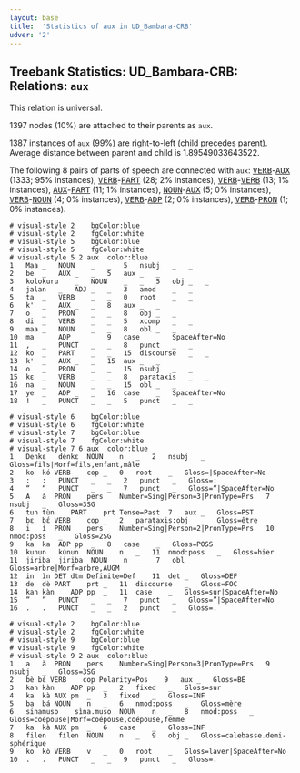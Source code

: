 ```yaml
---
layout: base
title:  'Statistics of aux in UD_Bambara-CRB'
udver: '2'
---
```


## Treebank Statistics: UD_Bambara-CRB: Relations: `aux`

This relation is universal.

1397 nodes (10%) are attached to their parents as `aux`.

1387 instances of `aux` (99%) are right-to-left (child precedes parent).
Average distance between parent and child is 1.89549033643522.

The following 8 pairs of parts of speech are connected with `aux`: <tt><a href="bm_crb-pos-VERB.html">VERB</a></tt>-<tt><a href="bm_crb-pos-AUX.html">AUX</a></tt> (1333; 95% instances), <tt><a href="bm_crb-pos-VERB.html">VERB</a></tt>-<tt><a href="bm_crb-pos-PART.html">PART</a></tt> (28; 2% instances), <tt><a href="bm_crb-pos-VERB.html">VERB</a></tt>-<tt><a href="bm_crb-pos-VERB.html">VERB</a></tt> (13; 1% instances), <tt><a href="bm_crb-pos-AUX.html">AUX</a></tt>-<tt><a href="bm_crb-pos-PART.html">PART</a></tt> (11; 1% instances), <tt><a href="bm_crb-pos-NOUN.html">NOUN</a></tt>-<tt><a href="bm_crb-pos-AUX.html">AUX</a></tt> (5; 0% instances), <tt><a href="bm_crb-pos-VERB.html">VERB</a></tt>-<tt><a href="bm_crb-pos-NOUN.html">NOUN</a></tt> (4; 0% instances), <tt><a href="bm_crb-pos-VERB.html">VERB</a></tt>-<tt><a href="bm_crb-pos-ADP.html">ADP</a></tt> (2; 0% instances), <tt><a href="bm_crb-pos-VERB.html">VERB</a></tt>-<tt><a href="bm_crb-pos-PRON.html">PRON</a></tt> (1; 0% instances).


~~~ conllu
# visual-style 2	bgColor:blue
# visual-style 2	fgColor:white
# visual-style 5	bgColor:blue
# visual-style 5	fgColor:white
# visual-style 5 2 aux	color:blue
1	Maa	_	NOUN	_	_	5	nsubj	_	_
2	be	_	AUX	_	_	5	aux	_	_
3	kolokuru	_	NOUN	_	_	5	obj	_	_
4	jalan	_	ADJ	_	_	3	amod	_	_
5	ta	_	VERB	_	_	0	root	_	_
6	k'	_	AUX	_	_	8	aux	_	_
7	o	_	PRON	_	_	8	obj	_	_
8	di	_	VERB	_	_	5	xcomp	_	_
9	maa	_	NOUN	_	_	8	obl	_	_
10	ma	_	ADP	_	_	9	case	_	SpaceAfter=No
11	,	_	PUNCT	_	_	8	punct	_	_
12	ko	_	PART	_	_	15	discourse	_	_
13	k'	_	AUX	_	_	15	aux	_	_
14	o	_	PRON	_	_	15	nsubj	_	_
15	kɛ	_	VERB	_	_	8	parataxis	_	_
16	na	_	NOUN	_	_	15	obl	_	_
17	ye	_	ADP	_	_	16	case	_	SpaceAfter=No
18	!	_	PUNCT	_	_	5	punct	_	_

~~~


~~~ conllu
# visual-style 6	bgColor:blue
# visual-style 6	fgColor:white
# visual-style 7	bgColor:blue
# visual-style 7	fgColor:white
# visual-style 7 6 aux	color:blue
1	Denkɛ	dénkɛ	NOUN	n	_	2	nsubj	_	Gloss=fils|Morf=fils,enfant,mâle
2	ko	kó	VERB	cop	_	0	root	_	Gloss=|SpaceAfter=No
3	:	:	PUNCT	_	_	2	punct	_	Gloss=:
4	“	“	PUNCT	_	_	7	punct	_	Gloss=“|SpaceAfter=No
5	A	à	PRON	pers	Number=Sing|Person=3|PronType=Prs	7	nsubj	_	Gloss=3SG
6	tun	tùn	PART	prt	Tense=Past	7	aux	_	Gloss=PST
7	bɛ	bɛ́	VERB	cop	_	2	parataxis:obj	_	Gloss=être
8	i	í	PRON	pers	Number=Sing|Person=2|PronType=Prs	10	nmod:poss	_	Gloss=2SG
9	ka	ka	ADP	pp	_	8	case	_	Gloss=POSS
10	kunun	kúnun	NOUN	n	_	11	nmod:poss	_	Gloss=hier
11	jiriba	jiriba	NOUN	n	_	7	obl	_	Gloss=arbre|Morf=arbre,AUGM
12	in	ìn	DET	dtm	Definite=Def	11	det	_	Gloss=DEF
13	de	dè	PART	prt	_	11	discourse	_	Gloss=FOC
14	kan	kàn	ADP	pp	_	11	case	_	Gloss=sur|SpaceAfter=No
15	”	”	PUNCT	_	_	7	punct	_	Gloss=”|SpaceAfter=No
16	.	.	PUNCT	_	_	2	punct	_	Gloss=.

~~~


~~~ conllu
# visual-style 2	bgColor:blue
# visual-style 2	fgColor:white
# visual-style 9	bgColor:blue
# visual-style 9	fgColor:white
# visual-style 9 2 aux	color:blue
1	a	à	PRON	pers	Number=Sing|Person=3|PronType=Prs	9	nsubj	_	Gloss=3SG
2	bè	bɛ́	VERB	cop	Polarity=Pos	9	aux	_	Gloss=BE
3	kan	kàn	ADP	pp	_	2	fixed	_	Gloss=sur
4	ka	kà	AUX	pm	_	3	fixed	_	Gloss=INF
5	ba	bá	NOUN	n	_	6	nmod:poss	_	Gloss=mère
6	sinamuso	sìna.muso	NOUN	n	_	8	nmod:poss	_	Gloss=coépouse|Morf=coépouse,coépouse,femme
7	ka	kà	AUX	pm	_	6	case	_	Gloss=INF
8	filen	fílen	NOUN	n	_	9	obj	_	Gloss=calebasse.demi-sphérique
9	ko	kò	VERB	v	_	0	root	_	Gloss=laver|SpaceAfter=No
10	.	.	PUNCT	_	_	9	punct	_	Gloss=.

~~~


